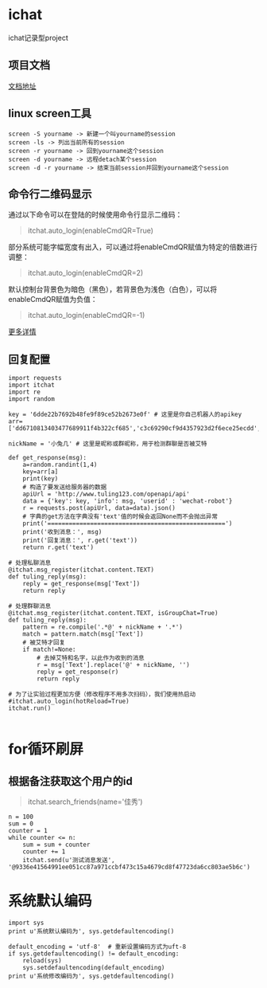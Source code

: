 # ichat

ichat记录型project

## 项目文档
[文档地址](https://itchat.readthedocs.io/zh/latest/)

## linux screen工具
~~~
screen -S yourname -> 新建一个叫yourname的session
screen -ls -> 列出当前所有的session
screen -r yourname -> 回到yourname这个session
screen -d yourname -> 远程detach某个session
screen -d -r yourname -> 结束当前session并回到yourname这个session
~~~
  

## 命令行二维码显示

通过以下命令可以在登陆的时候使用命令行显示二维码：
> itchat.auto_login(enableCmdQR=True)


部分系统可能字幅宽度有出入，可以通过将enableCmdQR赋值为特定的倍数进行调整：

> itchat.auto_login(enableCmdQR=2)

默认控制台背景色为暗色（黑色），若背景色为浅色（白色），可以将enableCmdQR赋值为负值：

> itchat.auto_login(enableCmdQR=-1)


[更多详情](https://itchat.readthedocs.io/zh/latest/intro/login/#_3)

## 回复配置
~~~
import requests
import itchat
import re
import random

key = '6dde22b7692b48fe9f89ce52b2673e0f' # 这里是你自己机器人的apikey
arr=['dd6710813403477689911f4b322cf685','c3c69290cf9d4357923d2f6ece25ecdd','6dde22b7692b48fe9f89ce52b2673e0f','6fce7ad8fb354b6a91c30eb05681590a','dd6710813403477689911f4b322cf685']

nickName = '小兔几' # 这里是昵称或群昵称，用于检测群聊是否被艾特

def get_response(msg):
    a=random.randint(1,4)
    key=arr[a]
    print(key)
    # 构造了要发送给服务器的数据
    apiUrl = 'http://www.tuling123.com/openapi/api'
    data = {'key': key, 'info': msg, 'userid' : 'wechat-robot'}
    r = requests.post(apiUrl, data=data).json()
    # 字典的get方法在字典没有'text'值的时候会返回None而不会抛出异常
    print('==================================================')
    print('收到消息：', msg)
    print('回复消息：', r.get('text'))
    return r.get('text')

# 处理私聊消息
@itchat.msg_register(itchat.content.TEXT)
def tuling_reply(msg):
    reply = get_response(msg['Text'])
    return reply

# 处理群聊消息
@itchat.msg_register(itchat.content.TEXT, isGroupChat=True)
def tuling_reply(msg):
    pattern = re.compile('.*@' + nickName + '.*')
    match = pattern.match(msg['Text'])
    # 被艾特才回复
    if match!=None:
        # 去掉艾特和名字，以此作为收到的消息
        r = msg['Text'].replace('@' + nickName, '')
        reply = get_response(r)
        return reply

# 为了让实验过程更加方便（修改程序不用多次扫码），我们使用热启动
#itchat.auto_login(hotReload=True)
itchat.run()


~~~
# for循环刷屏
## 根据备注获取这个用户的id
> itchat.search_friends(name='佳秀')


~~~
n = 100
sum = 0
counter = 1
while counter <= n:
    sum = sum + counter
    counter += 1
    itchat.send(u'测试消息发送', '@9336e41564991ee051cc87a971ccbf473c15a4679cd8f47723da6cc803ae5b6c')

~~~

# 系统默认编码
~~~
import sys
print u'系统默认编码为', sys.getdefaultencoding()

default_encoding = 'utf-8'  # 重新设置编码方式为uft-8
if sys.getdefaultencoding() != default_encoding:
    reload(sys)
    sys.setdefaultencoding(default_encoding)
print u'系统修改编码为', sys.getdefaultencoding()
~~~
